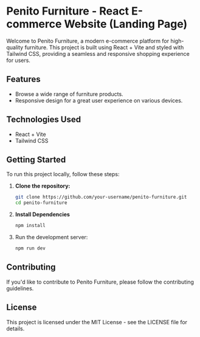 # Penito Furniture - React E-commerce Website (Landing Page)

Welcome to Penito Furniture, a modern e-commerce platform for high-quality furniture. This project is built using React + Vite and styled with Tailwind CSS, providing a seamless and responsive shopping experience for users.

## Features

- Browse a wide range of furniture products.
- Responsive design for a great user experience on various devices.

## Technologies Used

- React + Vite
- Tailwind CSS

## Getting Started

To run this project locally, follow these steps:

1. **Clone the repository:**

   ```bash
   git clone https://github.com/your-username/penito-furniture.git
   cd penito-furniture

2. **Install Dependencies**

   ```bash
   npm install

3. Run the development server:

   ```bash
   npm run dev

## Contributing
If you'd like to contribute to Penito Furniture, please follow the contributing guidelines.

## License
This project is licensed under the MIT License - see the LICENSE file for details.
